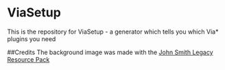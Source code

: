 # ViaSetup
This is the repository for ViaSetup - a generator which tells you which Via* plugins you need

##Credits
The background image was made with the [John Smith Legacy Resource Pack](https://www.johnsmithlegacy.co.uk/)